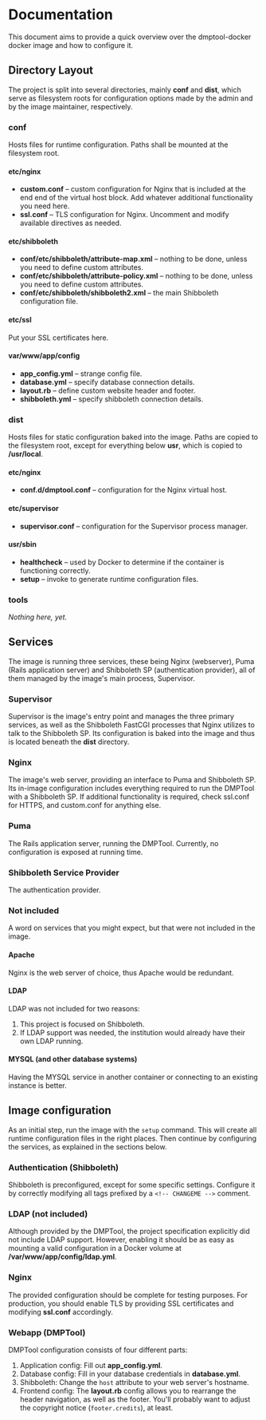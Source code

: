 # Documentation

This document aims to provide a quick overview over the dmptool-docker docker
image and how to configure it.

## Directory Layout

The project is split into several directories, mainly **conf** and **dist**,
which serve as filesystem roots for configuration options made by the admin and
by the image maintainer, respectively.

### conf

Hosts files for runtime configuration. Paths shall be mounted at the filesystem
root.

#### etc/nginx

  * **custom.conf** – custom configuration for Nginx that is included at the end
    end of the virtual host block. Add whatever additional functionality you
    need here.
  * **ssl.conf** – TLS configuration for Nginx. Uncomment and modify available
    directives as needed.

#### etc/shibboleth

  * **conf/etc/shibboleth/attribute-map.xml** – nothing to be done, unless you
    need to define custom attributes.
  * **conf/etc/shibboleth/attribute-policy.xml** – nothing to be done, unless
    you need to define custom attributes.
  * **conf/etc/shibboleth/shibboleth2.xml** – the main Shibboleth configuration
    file.

#### etc/ssl

Put your SSL certificates here.

#### var/www/app/config

  * **app_config.yml** – strange config file.
  * **database.yml** – specify database connection details.
  * **layout.rb** – define custom website header and footer.
  * **shibboleth.yml** – specify shibboleth connection details.

### dist

Hosts files for static configuration baked into the image. Paths are copied to
the filesystem root, except for everything below **usr**, which is copied to
**/usr/local**.

#### etc/nginx

  * **conf.d/dmptool.conf** – configuration for the Nginx virtual host.

#### etc/supervisor

  * **supervisor.conf** – configuration for the Supervisor process manager.

#### usr/sbin

  * **healthcheck** – used by Docker to determine if the container is functioning
    correctly.
  * **setup** – invoke to generate runtime configuration files.

### tools

_Nothing here, yet._

## Services

The image is running three services, these being Nginx (webserver), Puma (Rails
application server) and Shibboleth SP (authentication provider), all of them
managed by the image's main process, Supervisor.

### Supervisor

Supervisor is the image's entry point and manages the three primary services, as
well as the Shibboleth FastCGI processes that Nginx utilizes to talk to the
Shibboleth SP.
Its configuration is baked into the image and thus is located beneath the
**dist** directory.

### Nginx

The image's web server, providing an interface to Puma and Shibboleth SP.
Its in-image configuration includes everything required to run the DMPTool with
a Shibboleth SP. If additional functionality is required, check ssl.conf for
HTTPS, and custom.conf for anything else.

### Puma

The Rails application server, running the DMPTool.
Currently, no configuration is exposed at running time.

### Shibboleth Service Provider

The authentication provider.

### Not included

A word on services that you might expect, but that were not included in the
image.

#### Apache

Nginx is the web server of choice, thus Apache would be redundant.

#### LDAP

LDAP was not included for two reasons:

 1. This project is focused on Shibboleth.
 2. If LDAP support was needed, the institution would already have their own
    LDAP running.

#### MYSQL (and other database systems)

Having the MYSQL service in another container or connecting to an existing
instance is better.

## Image configuration

As an initial step, run the image with the `setup` command. This will create all
runtime configuration files in the right places. Then continue by configuring
the services, as explained in the sections below.

### Authentication (Shibboleth)

Shibboleth is preconfigured, except for some specific settings. Configure it by
correctly modifying all tags prefixed by a `<!-- CHANGEME -->` comment.

### LDAP (not included)

Although provided by the DMPTool, the project specification explicitly did not
include LDAP support. However, enabling it should be as easy as mounting a valid
configuration in a Docker volume at **/var/www/app/config/ldap.yml**.

### Nginx

The provided configuration should be complete for testing purposes. For
production, you should enable TLS by providing SSL certificates and modifying
**ssl.conf** accordingly.

### Webapp (DMPTool)

DMPTool configuration consists of four different parts:

 1. Application config: Fill out **app_config.yml**.
 2. Database config: Fill in your database credentials in **database.yml**.
 3. Shibboleth: Change the `host` attribute to your web server's hostname.
 4. Frontend config: The **layout.rb** config allows you to rearrange the header
    navigation, as well as the footer. You'll probably want to adjust the
    copyright notice (`footer.credits`), at least.
